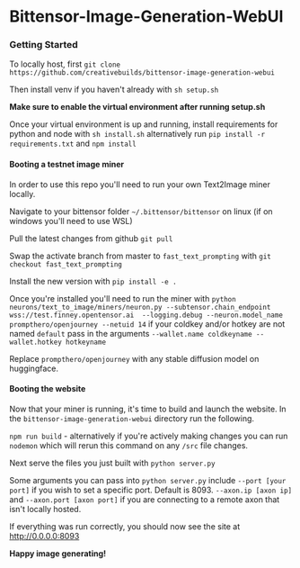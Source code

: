 # Bittensor-Image-Generation-WebUI

### Getting Started

To locally host, first `git clone https://github.com/creativebuilds/bittensor-image-generation-webui`

Then install venv if you haven't already with `sh setup.sh`

**Make sure to enable the virtual environment after running setup.sh**

Once your virtual environment is up and running, install requirements for python and node with `sh install.sh` alternatively run `pip install -r requirements.txt` and `npm install`

#### Booting a testnet image miner

In order to use this repo you'll need to run your own Text2Image miner locally.

Navigate to your bittensor folder `~/.bittensor/bittensor` on linux (if on windows you'll need to use WSL)

Pull the latest changes from github `git pull`

Swap the activate branch from master to `fast_text_prompting` with `git checkout fast_text_prompting`

Install the new version with `pip install -e .`

Once you're installed you'll need to run the miner with `python neurons/text_to_image/miners/neuron.py --subtensor.chain_endpoint wss://test.finney.opentensor.ai  --logging.debug --neuron.model_name prompthero/openjourney --netuid 14` if your coldkey and/or hotkey are not named `default` pass in the arguments `--wallet.name coldkeyname --wallet.hotkey hotkeyname`

Replace `prompthero/openjourney` with any stable diffusion model on huggingface.

#### Booting the website

Now that your miner is running, it's time to build and launch the website. In the `bittensor-image-generation-webui` directory run the following.

`npm run build` - alternatively if you're actively making changes you can run `nodemon` which will rerun this command on any `/src` file changes.

Next serve the files you just built with `python server.py` 

Some arguments you can pass into `python server.py` include `--port [your port]` if you wish to set a specific port. Default is 8093. `--axon.ip [axon ip]` and `--axon.port [axon port]` if you are connecting to a remote axon that isn't locally hosted.

If everything was run correctly, you should now see the site at http://0.0.0.0:8093

**Happy image generating!**

